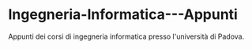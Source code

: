 # Ingegneria-Informatica---Appunti
Appunti dei corsi di ingegneria informatica presso l'università di Padova.
